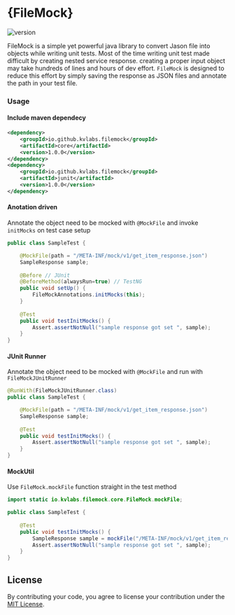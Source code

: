 # {FileMock}  

![version](https://img.shields.io/badge/version-1.0.0-orange.svg?style=flat)

FileMock is a simple yet powerful java library to convert Jason file into objects while writing unit tests. Most of the time writing unit test made difficult by creating nested service response. creating a proper input object may take hundreds of lines and hours of dev effort. `FileMock` is designed to reduce this effort by simply saving the response as JSON files and annotate the path in your test file.

### Usage 

#### Include maven dependecy 
```xml 
<dependency>
    <groupId>io.github.kvlabs.filemock</groupId>
    <artifactId>core</artifactId>
    <version>1.0.0</version>
</dependency>
<dependency>
    <groupId>io.github.kvlabs.filemock</groupId>
    <artifactId>junit</artifactId>
    <version>1.0.0</version>
</dependency>
```
#### Anotation driven 
Annotate the object need to be mocked with `@MockFile` and invoke `initMocks` on test case setup

```java
public class SampleTest {

    @MockFile(path = "/META-INF/mock/v1/get_item_response.json")
    SampleResponse sample;
    
    @Before // JUnit 
    @BeforeMethod(alwaysRun=true) // TestNG
    public void setUp() {
        FileMockAnnotations.initMocks(this);
    }
    
    @Test
    public void testInitMocks() {
        Assert.assertNotNull("sample response got set ", sample);
    }
}
```

#### JUnit Runner
Annotate the object need to be mocked with `@MockFile` and run with `FileMockJUnitRunner`
```java
@RunWith(FileMockJUnitRunner.class)
public class SampleTest {

    @MockFile(path = "/META-INF/mock/v1/get_item_response.json")
    SampleResponse sample;
    
    @Test
    public void testInitMocks() {
        Assert.assertNotNull("sample response got set ", sample);
    }
}
```

#### MockUtil
Use `FileMock.mockFile` function straight in the test method
```java
import static io.kvlabs.filemock.core.FileMock.mockFile;

public class SampleTest {
    
    @Test
    public void testInitMocks() {
        SampleResponse sample = mockFile("/META-INF/mock/v1/get_item_response.json", SampleResponse.class);
        Assert.assertNotNull("sample response got set ", sample);
    }
}
``` 
## License

By contributing your code, you agree to license your contribution under the [MIT License](LICENSE).
